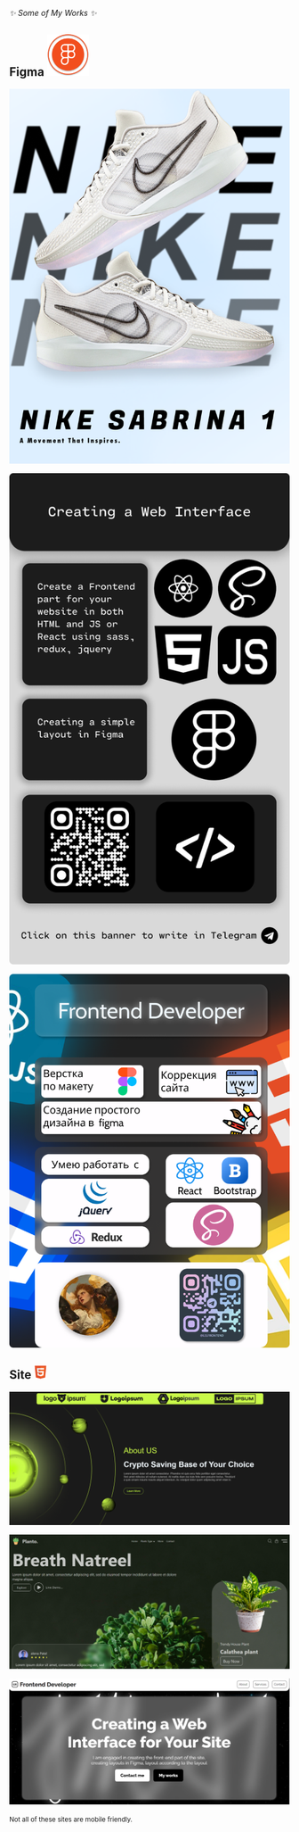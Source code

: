  _✨ Some of My Works ✨_


## Figma <img width="75px" src="https://github.com/Pedro-Murilo/icons-for-readme/blob/main/.github/figma-icon.svg" alt="Figma Icon" />

![f](./figma/Banner_Nike.png)

![s](./figma/Frame.png)

![t](./figma/main.png)

## Site <img width="24" src="https://raw.githubusercontent.com/devicons/devicon/master/icons/html5/html5-original.svg" alt="HTML5 Logo" />

![f](./site/screen.png)

![f](./site/screen2.png)

![f](./site/screen3.png)

<small>Not all of these sites are mobile friendly.</small>
